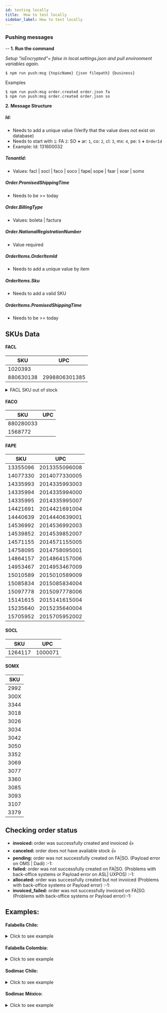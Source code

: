 ```yaml
---
id: testing locally
title:  How to test locally
sidebar_label: How to test locally
---
```


### Pushing messages
--
**1. Run the command**

_Setup "isEncrypted"= false in local.settings.json and pull environment variables again._

```shell
$ npm run push:msg {topicName} {json filepath} {business}
```

Examples
```shell
$ npm run push:msg order.created order.json fa
$ npm run push:msg order.created order.json so
```
**2. Message Structure**

##### Id: 
* Needs to add a unique value (Verify that the value does not exist on database)
* Needs to start with `1`: FA `2`: SO **+** ar: `1`, co: `2`, cl: `3`, mx: `4`, pe: `5` **+** `OrderId`
* Example: Id: 131600032

##### TenantId: 
* Values: facl | socl | faco | soco | fape| sope | faar | soar | somx

##### Order.PromisedShippingTime
* Needs to be >= today

##### Order.BillingType
* Values: boleta | factura

##### Order.NationalRegistrationNumber
* Value required

##### OrderItems.OrderItemId
* Needs to add a unique value by item

##### OrderItems.Sku
* Needs to add a valid SKU

##### OrderItems.PromisedShippingTime
* Needs to be >= today


SKUs Data
--

#### FACL
| SKU | UPC  |
| ---------- | ---------- |
|1020393 ||
|880630138 |2998806301385|

<details>
  <summary>FACL SKU out of stock</summary>
<p>

| SKU| UPC|
| ------ | ------ |
| 4192519| 885370737882|
| 5564293| 8433886475877| 

</p></details>

#### FACO
| SKU| UPC|
| ------ | ------ |
|880280033| |
|1568772| |


#### FAPE
| SKU| UPC|
| ------ | ------ |
|13355096|2013355096008|
|14077330|2014077330005|
|14335993|2014335993003|
|14335994|2014335994000|
|14335995|2014335995007|
|14421691|2014421691004|
|14440639|2014440639001|
|14536992|2014536992003|
|14539852|2014539852007|
|14571155|2014571155005|
|14758095|2014758095001|
|14864157|2014864157006|
|14953467|2014953467009|
|15010589|2015010589009|
|15085834|2015085834004|
|15097778|2015097778006|
|15141615|2015141615004|
|15235640|2015235640004|
|15705952|2015705952002|
 
#### SOCL
| SKU | UPC  |
| ---------- | ---------- |
| 1264117  |1000071   |

#### SOMX
| SKU |  
| ----------  |
|2992|
|300X|
|3344|
|3018|
|3026|
|3034|
|3042|
|3050|
|3352|
|3069|
|3077|
|3360|
|3085|
|3093|
|3107|
|3379|


Checking order status 
--

* **invoiced:** order was successfully created and invoiced  :+1:  
* **canceled:** order does not have available stock :+1: 
* **pending:** order was not successfully created on FA|SO. (Payload error on OMS | Dadi) :\-1: 
* **failed:**  order was not successfully created on FA|SO. (Problems with back-office systems or Payload error on ASL| UXPOS) :\-1: 
* **allocated:** order was successfully created but not invoiced (Problems with back-office systems or Payload error) :\-1: 
* **invoiced_failed:**  order was not successfully invoiced on FA|SO. (Problems with back-office systems or Payload error):\-1: 

Examples:
--
#### Falabella Chile:

<details>
  <summary>Click to see example</summary>
<p>


```json
{
   "Id":"131600032", 
   "TenantId":"facl",
   "Order":{
      "OrderId":"1600032",
      "DeliveryOption": "ShipToAddress",
      "StoreId": "",
      "CustomerFirstName":"Paula",
      "CustomerLastName":"Castro Rojas",
      "OrderNumber":"100000039",
      "PaymentMethod":"CashOnDelivery_Payment",
      "Remarks":"",
      "DeliveryInfo":"",
      "Price":"11960.00",
      "GiftOption":"0",
      "GiftMessage":"",
      "VoucherCode":"",
      "BillingType":"boleta",
      "CreatedAt":"2018-12-13 14:28:17",
      "UpdatedAt":"2018-12-13 15:18:14",
      "AddressUpdatedAt":"2018-10-30 20:28:17",
      "AddressBilling":{
         "FirstName":"Paula",
         "LastName":"Castro Rojas",
         "Phone":"",
         "Phone2":"9 6754 7485",
         "Address1":"Las condes 1111 1111",
         "Address2":"",
         "Address3":"",
         "Address4":"",
         "Address5":"",
         "CustomerEmail":"paulascr@gmail.com",
         "City":"",
         "Ward":"",
         "Region":"",
         "PostCode":"",
         "Country":"Chile"
      },
      "AddressShipping":{
         "FirstName":"Paula",
         "LastName":"Castro Rojas",
         "Phone":"",
         "Phone2":"9 6754 7485",
         "Address1":"Las condes 1111, Int 111",
         "Address2":"LAS CONDES",
         "Address3":"",
         "Address4":"",
         "Address5":"",
         "CustomerEmail":"",
         "City":"Metropolitana, Las Condes",
         "Ward":"",
         "Region":"",
         "PostCode":"0013114",
         "Country":"Chile"
      },
      "NationalRegistrationNumber":"17.186.807-6",
      "ItemsCount":"1",
      "PromisedShippingTime":"2018-12-20 20:00:00",
      "ExtraAttributes":"",
      "Statuses":{
         "Status":"pending"
      }
   },
   "OrderItems":[
      	  {
         "OrderItemId":"1210001",
         "ShopId":"2037754",
         "OrderId":"1600032",
         "Name":"Pincel Acuarela Pelo de Ardilla",
         "Sku":"4989166",
         "Upc":"4548736027237",
         "Variation":"Talla Única",
         "ShopSku":"PL593OS1AT2J4LACL-4989166",
         "ShippingType":"Dropshipping",
         "ItemPrice":"3990.00",
         "PaidPrice":"3990.00",
         "Currency":"CLP",
         "WalletCredits":"0.00",
         "TaxAmount":"236.30",
         "CodCollectableAmount":"",
         "ShippingAmount":"1990.09",
         "ShippingServiceCost":"1990.09",
         "VoucherAmount":"0",
         "VoucherCode":"",
         "Status":"pending",
         "IsProcessable":"1",
         "ShipmentProvider":"Falabella",
         "IsDigital":"0",
         "DigitalDeliveryInfo":"",
         "TrackingCode":"",
         "TrackingCodePre":"",
         "Reason":"",
         "ReasonDetail":"",
         "PurchaseOrderId":"",
         "PurchaseOrderNumber":"",
         "PackageId":"",
         "PromisedShippingTime":"2018-12-18 20:00:00",
         "ExtraAttributes":"",
         "ShippingProviderType":"standard",
         "CreatedAt":"2018-12-13 14:28:17",
         "UpdatedAt":"2018-12-13 15:18:14",
         "ReturnStatus":""
	}
   ]
}
```

</p></details> 


#### Falabella Colombia:
<details>
  <summary>Click to see example</summary>
<p>


``` json
{
   "Id":"121700001",
   "TenantId":"faco",
   "Order":{
      "OrderId":"1700001",
      "CustomerFirstName":"Paula",
      "CustomerLastName":"Castro Rojas",
      "OrderNumber":"110000001",
      "PaymentMethod":"CashOnDelivery_Payment",
      "Remarks":"",
      "DeliveryInfo":"",
      "Price":"5980.00",
      "GiftOption":"0",
      "GiftMessage":"",
      "VoucherCode":"",
      "BillingType":"boleta",
      "CreatedAt":"2018-12-12 14:28:17",
      "UpdatedAt":"2018-12-12 15:18:14",
      "AddressUpdatedAt":"2018-10-30 20:28:17",
      "AddressBilling":{
         "FirstName":"Paula",
         "LastName":"Castro Rojas",
         "Phone":"",
         "Phone2":"9675474852",
         "Address1":"Av Bogota",
         "Address2":"",
         "Address3":"",
         "Address4":"",
         "Address5":"",
         "CustomerEmail":"paulascr@gmail.com",
         "City":"Bogota D.C",
         "Ward":"",
         "Region":"",
         "PostCode":"",
         "Country":"Colombia"
      },
      "AddressShipping":{
         "FirstName":"Paula",
         "LastName":"Castro Rojas",
         "Phone":"",
         "Phone2":"9675474852",
         "Address1":"Av Bogota",
         "Address2":"Bogota, Bogota D.C",
         "Address3":"",
         "Address4":"",
         "Address5":"",
         "CustomerEmail":"",
         "City":"Bogota, Bogota D.c, Bogota D.c",
         "Ward":"",
         "Region":"",
         "PostCode":"",
         "Country":"Colombia"
      },
      "NationalRegistrationNumber":"51571948",
      "ItemsCount":"1",
      "PromisedShippingTime":"2018-12-13 20:00:00",
      "ExtraAttributes":"",
      "Statuses":{
         "Status":"pending"
      }
   },
   "OrderItems":[
      {
         "OrderItemId":"6815908",
         "ShopId":"7297822",
         "OrderId":"1700001",
         "Name":"Lija Para Tacos - Generica",
         "Sku":"24380521",
         "Upc":"887961383249",
         "Variation":"",
         "ShopSku":"GE566SP0YBDCULCO-8922876",
         "ShippingType":"Dropshipping",
         "ItemPrice":"3990.00",
         "PaidPrice":"3990.00",
         "Currency":"CLP",
         "WalletCredits":"0.00",
         "TaxAmount":"236.30",
         "CodCollectableAmount":"",
         "ShippingAmount":"1990.09",
         "ShippingServiceCost":"1990.09",
         "VoucherAmount":"0",
         "VoucherCode":"",
         "Status":"pending",
         "IsProcessable":"1",
         "ShipmentProvider":"Falabella",
         "IsDigital":"0",
         "DigitalDeliveryInfo":"",
         "TrackingCode":"",
         "TrackingCodePre":"",
         "Reason":"",
         "ReasonDetail":"",
         "PurchaseOrderId":"",
         "PurchaseOrderNumber":"",
         "PackageId":"",
         "PromisedShippingTime":"2018-12-13 20:00:00",
         "ExtraAttributes":"",
         "ShippingProviderType":"standard",
         "CreatedAt":"2018-11-21 14:28:17",
         "UpdatedAt":"2018-11-21 15:18:14",
         "ReturnStatus":""
      }
   ]
}
```
</p></details> 

#### Sodimac Chile:
<details>
  <summary>Click to see example</summary>
<p>

```
{
   "Id":"231800018",
   "TenantId":"socl",
   "Order":{
      "OrderId":"1800018",
      "CustomerFirstName":"Paula",
      "CustomerLastName":"Castro Rojas",
      "OrderNumber":"220000019",
      "PaymentMethod":"CashOnDelivery_Payment",
      "Remarks":"",
      "DeliveryInfo":"",
      "Price":"19760.00",
      "GiftOption":"0",
      "GiftMessage":"",
      "VoucherCode":"",
      "BillingType":"boleta",
      "CreatedAt":"2018-12-13 14:28:17",
      "UpdatedAt":"2018-12-13 15:18:14",
      "AddressUpdatedAt":"2018-10-30 20:28:17",
      "AddressBilling":{
         "FirstName":"Paula",
         "LastName":"Castro Rojas",
         "Phone":"",
         "Phone2":"9 6754 7485",
         "Address1":"Manuel Antonio Tocornal 601 601",
         "Address2":"",
         "Address3":"",
         "Address4":"",
         "Address5":"",
         "CustomerEmail":"paulascr@gmail.com",
         "City":"",
         "Ward":"",
         "Region":"",
         "PostCode":"",
         "Country":"Chile"
      },
      "AddressShipping":{
         "FirstName":"Paula",
         "LastName":"Castro Rojas",
         "Phone":"",
         "Phone2":"9 6754 7485",
         "Address1":"Manuel Antonio Tocornal 601, Int 1702",
         "Address2":"SANTIAGO",
         "Address3":"",
         "Address4":"Esquina Argomedo",
         "Address5":"",
         "CustomerEmail":"",
         "City":"Metropolitana, Santiago",
         "Ward":"",
         "Region":"",
         "PostCode":"0013101",
         "Country":"Chile"
      },
      "NationalRegistrationNumber":"17.186.807-6",
      "ItemsCount":"4",
      "PromisedShippingTime":"2018-12-20 20:00:00",
      "ExtraAttributes":"",
      "Statuses":{
         "Status":"pending"
      }
   },
   "OrderItems":[
       {
         "OrderItemId":"1513650",
         "ShopId":"2190246",
         "OrderId":"1800014",
         "Name":"Lija Sev Pound It-Negro",
         "Sku":"1264117",
         "Upc":"6927700073438",
         "Variation":"...",
         "ShopSku":"SE759SP14S91WLACL-1264117",
         "ShippingType":"Dropshipping",
         "ItemPrice":"2350.00",
         "PaidPrice":"2350.00",
         "Currency":"CLP",
         "WalletCredits":"0.00",
         "TaxAmount":"375.30",
         "CodCollectableAmount":"",
         "ShippingAmount":"2590.09",
         "ShippingServiceCost":"1542.09",
         "VoucherAmount":"0",
         "VoucherCode":"",
         "Status":"pending",
         "IsProcessable":"1",
         "ShipmentProvider":"Blue Express",
         "IsDigital":"0",
         "DigitalDeliveryInfo":"",
         "TrackingCode":"",
         "TrackingCodePre":"",
         "Reason":"stock_out",
         "ReasonDetail":"Pruebas de integracion Falabella",
         "PurchaseOrderId":"",
         "PurchaseOrderNumber":"",
         "PackageId":"",
         "PromisedShippingTime":"2018-12-20 20:00:00",
         "ExtraAttributes":"",
         "ShippingProviderType":"standard",
         "CreatedAt":"2018-12-13 14:28:17",
         "UpdatedAt":"2018-12-13 15:18:14",
         "ReturnStatus":""
      },
	  {
        "OrderItemId":"1513651",
         "ShopId":"2190247",
         "OrderId":"1800014",
         "Name":"Lija Sev Pound It-Negro",
         "Sku":"475661",
         "Upc":"6927700073438",
         "Variation":"...",
         "ShopSku":"SE759SP14S91WLACL-475661",
         "ShippingType":"Dropshipping",
         "ItemPrice":"2350.00",
         "PaidPrice":"2350.00",
         "Currency":"CLP",
         "WalletCredits":"0.00",
         "TaxAmount":"375.30",
         "CodCollectableAmount":"",
         "ShippingAmount":"2590.09",
         "ShippingServiceCost":"1542.09",
         "VoucherAmount":"0",
         "VoucherCode":"",
         "Status":"pending",
         "IsProcessable":"1",
         "ShipmentProvider":"Blue Express",
         "IsDigital":"0",
         "DigitalDeliveryInfo":"",
         "TrackingCode":"",
         "TrackingCodePre":"",
         "Reason":"stock_out",
         "ReasonDetail":"Pruebas de integracion Falabella",
         "PurchaseOrderId":"",
         "PurchaseOrderNumber":"",
         "PackageId":"",
         "PromisedShippingTime":"2018-12-20 20:00:00",
         "ExtraAttributes":"",
         "ShippingProviderType":"standard",
         "CreatedAt":"2018-12-13 14:28:17",
         "UpdatedAt":"2018-12-13 15:18:14",
         "ReturnStatus":""
      },
	  {
         "OrderItemId":"1513652",
         "ShopId":"2190248",
         "OrderId":"1800014",
         "Name":"Lija Sev Pound It-Negro",
         "Sku":"475661",
         "Upc":"6927700073438",
         "Variation":"...",
         "ShopSku":"SE759SP14S91WLACL-475661",
         "ShippingType":"Dropshipping",
         "ItemPrice":"2350.00",
         "PaidPrice":"2350.00",
         "Currency":"CLP",
         "WalletCredits":"0.00",
         "TaxAmount":"375.30",
         "CodCollectableAmount":"",
         "ShippingAmount":"2590.09",
         "ShippingServiceCost":"1542.09",
         "VoucherAmount":"0",
         "VoucherCode":"",
         "Status":"pending",
         "IsProcessable":"1",
         "ShipmentProvider":"Blue Express",
         "IsDigital":"0",
         "DigitalDeliveryInfo":"",
         "TrackingCode":"",
         "TrackingCodePre":"",
         "Reason":"stock_out",
         "ReasonDetail":"Pruebas de integracion Falabella",
         "PurchaseOrderId":"",
         "PurchaseOrderNumber":"",
         "PackageId":"",
         "PromisedShippingTime":"2018-12-20 20:00:00",
         "ExtraAttributes":"",
         "ShippingProviderType":"standard",
         "CreatedAt":"2018-12-13 14:28:17",
         "UpdatedAt":"2018-12-13 15:18:14",
         "ReturnStatus":""
      },
	  {
        "OrderItemId":"1513653",
         "ShopId":"2190249",
         "OrderId":"1800014",
         "Name":"Lija Sev Pound It-Negro",
         "Sku":"475661",
         "Upc":"6927700073438",
         "Variation":"...",
         "ShopSku":"SE759SP14S91WLACL-475661",
         "ShippingType":"Dropshipping",
         "ItemPrice":"2350.00",
         "PaidPrice":"2350.00",
         "Currency":"CLP",
         "WalletCredits":"0.00",
         "TaxAmount":"375.30",
         "CodCollectableAmount":"",
         "ShippingAmount":"2590.09",
         "ShippingServiceCost":"1542.09",
         "VoucherAmount":"0",
         "VoucherCode":"",
         "Status":"pending",
         "IsProcessable":"1",
         "ShipmentProvider":"Blue Express",
         "IsDigital":"0",
         "DigitalDeliveryInfo":"",
         "TrackingCode":"",
         "TrackingCodePre":"",
         "Reason":"stock_out",
         "ReasonDetail":"Pruebas de integracion Falabella",
         "PurchaseOrderId":"",
         "PurchaseOrderNumber":"",
         "PackageId":"",
         "PromisedShippingTime":"2018-12-20 20:00:00",
         "ExtraAttributes":"",
         "ShippingProviderType":"standard",
         "CreatedAt":"2018-12-13 14:28:17",
         "UpdatedAt":"2018-12-13 15:18:14",
         "ReturnStatus":""
      }
   ]
}

```

</p></details> 

#### Sodimac México:
<details>
  <summary>Click to see example</summary>
<p>

```
{
  {
   "Id":"241900001",
   "TenantId":"somx",
   "Order":{
      "OrderId":"1900001",
      "DeliveryOption": "ShipToAddress",
      "CustomerFirstName":"Paula",
      "CustomerLastName":"Castro Rojas",
      "OrderNumber":"230000001",
      "PaymentMethod":"CashOnDelivery_Payment",
      "Remarks":"",
      "DeliveryInfo":"",
      "Price":"129.00",
      "GiftOption":"0",
      "GiftMessage":"",
      "VoucherCode":"",
      "BillingType":"boleta",
      "CreatedAt":"2019-01-20 14:28:17",
      "UpdatedAt":"2018-12-20 15:18:14",
      "AddressUpdatedAt":"2018-10-30 20:28:17",
      "AddressBilling": {
        "FirstName": "-",
        "LastName": "-",
        "Phone": "",
        "Phone2": "",
        "Address1": "-",
        "Address2": "-",
        "Address3": "",
        "Address4": "",
        "Address5": "",
        "CustomerEmail": "",
        "City": "-",
        "Ward": "",
        "Region": "",
        "PostCode": "-",
        "Country": "-"
      }
      "AddressShipping": {
              "FirstName": "Paula",
              "LastName": "Castro",
              "Phone": "",
              "Phone2": "",
              "Address1": "Hotel Marriot 333",
              "Address2": "Juárez, Cuauhtémoc",
              "Address3": "",
              "Address4": "(Hotel Marriot Reforma Habitacion 13)",
              "Address5": "",
              "CustomerEmail": "",
              "City": "Ciudad De México, Ciudad De México, Cuauhtémoc",
              "Ward": "",
              "Region": "",
              "PostCode": "06600",
              "Country": "Mexico"
      },
      "NationalRegistrationNumber":"76.212.492-0",
      "ItemsCount":"1",
      "PromisedShippingTime":"2018-12-23 20:00:00",
      "ExtraAttributes":"",
      "Statuses":{
         "Status":"pending"
      }
   },
   "OrderItems":[
       {
         "OrderItemId":"1513650",
         "ShopId":"2190246",
         "OrderId":"1800022",
         "Name":"PRUEBA MEXICO",
         "Sku":"2992",
         "Upc":"6927700073438",
         "Variation":"...",
         "ShopSku":"SE759SP14S91WLACL-2992",
         "ShippingType":"Dropshipping",
         "ItemPrice":"72.00",
         "PaidPrice":"72.00",
         "Currency":"MXN",
         "WalletCredits":"0.00",
         "TaxAmount":"3.30",
         "CodCollectableAmount":"",
         "ShippingAmount":"57.00",
         "ShippingServiceCost":"42.09",
         "VoucherAmount":"0",
         "VoucherCode":"",
         "Status":"pending",
         "IsProcessable":"1",
         "ShipmentProvider": "Estafeta",
         "IsDigital":"0",
         "DigitalDeliveryInfo":"",
         "TrackingCode":"",
         "TrackingCodePre":"",
         "Reason":"stock_out",
         "ReasonDetail":"Pruebas de integracion Falabella",
         "PurchaseOrderId":"",
         "PurchaseOrderNumber":"",
         "PackageId":"",
         "PromisedShippingTime":"2019-01-03 20:00:00",
         "ExtraAttributes":"",
         "ShippingProviderType":"standard",
         "CreatedAt":"2018-12-13 14:28:17",
         "UpdatedAt":"2018-12-13 15:18:14",
         "ReturnStatus":""
      }
   ]
}

```

</p></details> 

